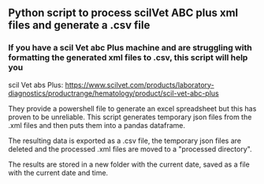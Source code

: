 ## Python script to process scilVet ABC plus xml files and generate a .csv file
### If you have a scil Vet abc Plus machine and are struggling with formatting the generated xml files to .csv, this script will help you

scil Vet abs Plus: https://www.scilvet.com/products/laboratory-diagnostics/productrange/hematology/product/scil-vet-abc-plus

They provide a powershell file to generate an excel spreadsheet but this has proven to be unreliable.
This script generates temporary json files from the .xml files and then puts them into a pandas dataframe.

The resulting data is exported as a .csv file, the temporary json files are deleted and the processed .xml files are moved to a "processed directory".

The results are stored in a new folder with the current date, saved as a file with the current date and time.
